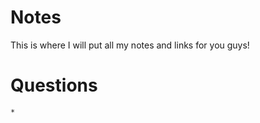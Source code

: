 Notes
==========================
This is where I will put all my notes and links for you guys!


Questions
======================
	* 